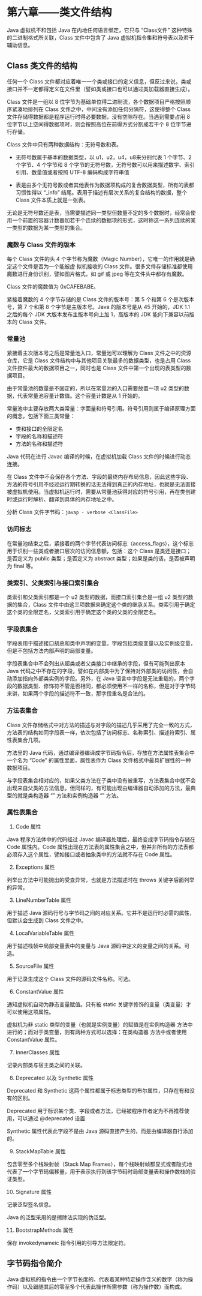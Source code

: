 # 第六章——类文件结构

Java 虚拟机不和包括 Java 在内地任何语言绑定，它只与 “Class文件” 这种特殊的二进制格式所关联，Class 文件中包含了 Java 虚拟机指令集和符号表以及若干辅助信息。

## Class 类文件的结构

任何一个 Class 文件都对应着唯一一个类或接口的定义信息，但反过来说，类或接口并不一定都得定义在文件里（譬如类或接口也可以通过类加载器直接生成）。

Class 文件是一组以 8 位字节为基础单位得二进制流，各个数据项目严格按照顺序紧凑地排列在 Class 文件之中，中间没有添加任何分隔符，这使得整个 Class 文件存储得数据都是程序运行时得必要数据，没有空隙存在。当遇到需要占用 8 位字节以上空间得数据项时，则会按照高位在前得方式分割成若干个 8 位字节进行存储。

Class 文件中只有两种数据结构：无符号数和表。

* 无符号数属于基本的数据类型，以 u1，u2，u4，u8来分别代表 1 个字节、2 个字节、4 个字节和 8 个字节的无符号数，无符号数可以用来描述数字、索引引用、数量值或者按照 UTF-8 编码构成字符串值

* 表是由多个无符号数或者其他表作为数据项构成的复合数据类型，所有的表都习惯性得以 “_info” 结尾。表用于描述有层次关系的复合结构的数据，整个 Class 文件本质上就是一张表。

无论是无符号数还是表，当需要描述同一类型但数量不定的多个数据时，经常会使用一个前置的容器计数器加若干个连续的数据项的形式，这时称这一系列连续的某一类型的数据为某一类型的集合。

### 魔数与 Class 文件的版本

每个 Class 文件的头 4 个字节称为魔数（Magic Number），它唯一的作用就是确定这个文件是否为一个能被虚  拟机接收的 Class 文件。很多文件存储标准都使用魔数进行身份识别，譬如图片格式，如 gif 或 jpeg 等在文件头中都存有魔数。

Class 文件的魔数值为 0xCAFEBABE。

紧接着魔数的 4 个字节存储的是 Class 文件的版本号：第 5 个和第 6 个是次版本号，第 7 个和第 8 个字节是主版本号。Java 的版本号是从 45 开始的，JDK 1.1 之后的每个 JDK 大版本发布主版本号向上加 1，高版本的 JDK 能向下兼容以前版本的 Class 文件。

### 常量池

紧接着主次版本号之后是常量池入口，常量池可以理解为 Class 文件之中的资源仓库，它是 Class 文件结构中与其他项目关联最多的数据类型，也是占用 Class 文件控件最大的数据项目之一，同时也是 Class 文件中第一个出现的表类型的数据项目。

由于常量池的数量是不固定的，所以在常量池的入口需要放置一项 u2 类型的数据，代表常量池容量计数值。这个容量计数是从 1 开始的。

常量池中主要存放两大类常量：字面量和符号引用。符号引用则属于编译原理方面的概念，包括下面三类常量：

* 类和接口的全限定名
* 字段的名称和描述符
* 方法的名称和描述符

Java 代码在进行 Javac 编译的时候，在虚拟机加载 Class 文件的时候进行动态连接。

在 Class 文件中不会保存各个方法、字段的最终内存布局信息，因此这些字段、方法的符号引用不经过运行期转换的话无法得到真正的内存地址，也就是无法直接被虚拟机使用。当虚拟机运行时，需要从常量池获得对应的符号引用，再在类创建时或运行时解析、翻译到具体的内存地址之中。

分析 Class 文件字节码：`javap - verbose <ClassFile>`

### 访问标志

在常量池结束之后，紧接着的两个字节代表访问标志（access_flags），这个标志用于识别一些类或者接口层次的访问信息额，包括：这个 Class 是类还是接口；是否定义为 public 类型；是否定义为 abstract 类型；如果是类的话，是否被声明为 final 等。

### 类索引、父类索引与接口索引集合

类索引和父类索引都是一个 u2 类型的数据，而接口索引集合是一组 u2 类型的数据的集合，Class 文件中由这三项数据来确定这个类的继承关系。类索引用于确定这个类的全限定名，父类索引用于确定这个类的父类的全限定名。

### 字段表集合

字段表用于描述接口胡总和类中声明的变量。字段包括类级变量以及实例级变量，但是不包括方法内部声明的局部变量。

字段表集合中不会列出从超类或者父类接口中继承的字段，但有可能列出原本 Java 代码之中不存在的字段，譬如在内部类中为了保持对外部类的访问性，会自动添加指向外部类实例的字段。另外，在 Java 语言中字段是无法重载的，两个字段的数据类型、修饰符不管是否相同，都必须使用不一样的名称，但是对于字节码来讲，如果两个字段的描述符不一致，那字段重名是合法的。

### 方法表集合

Class 文件存储格式中对方法的描述与对字段的描述几乎采用了完全一致的方式，方法表的结构如同字段表一样，依次包括了访问标志、名称索引、描述符索引、属性表集合几项。

方法里的 Java 代码，通过编译器编译成字节码指令后，存放在方法属性表集合中一个名为 “Code” 的属性里面，属性表作为 Class 文件格式中最具扩展性的一种数据项目。

与字段表集合相对应的，如果父类方法在子类中没有被重写，方法表集合中就不会出现来自父类的方法信息。但同样的，有可能出现由编译器自动添加的方法，最典型的就是类构造器 “<clinit>” 方法和实例构造器 “<init>” 方法。

### 属性表集合

1. Code 属性

  Java 程序方法体中的代码经过 Javac 编译器处理后，最终变成字节码指令存储在 Code 属性内。Code 属性出现在方法表的属性集合之中，但并非所有的方法表都必须存入这个属性，譬如接口或者抽象类中的方法就不存在 Code 属性。

2. Exceptions 属性

  列举出方法中可能抛出的受查异常，也就是方法描述时在 throws 关键字后面列举的异常。

3. LineNumberTable 属性

  用于描述 Java 源码行号与字节码之间的对应关系。它并不是运行时必需的属性，但默认会生成到 Class 文件之中。

4. LocalVariableTable 属性

  用于描述栈帧中局部变量表中的变量与 Java 源码中定义的变量之间的关系。可选。

5. SourceFile 属性

  用于记录生成这个 Class 文件的源码文件名称。可选。

6. ConstantValue 属性

  通知虚拟机自动为静态变量赋值。只有被 static 关键字修饰的变量（类变量）才可以使用这项属性。

  虚拟机为非 static 类型的变量（也就是实例变量）的赋值是在实例构造器 <init> 方法中进行的；而对于类变量，则有两种方式可以选择：在类构造器 <clinit> 方法中或者使用 ConstantValue 属性。

7. InnerClasses 属性

  记录内部类与宿主类之间的关联。

8. Deprecated 以及 Synthetic 属性

  Deprecated 和 Synthetic 这两个属性都属于标志类型的布尔属性，只存在有和没有的区别。

  Deprecated 用于标识某个类、字段或者方法，已经被程序作者定为不再推荐使用，可以通过 @deprecated 设置

  Synthetic 属性代表此字段不是由 Java 源码直接产生的，而是由编译器自行添加的。

9. StackMapTable 属性

  包含零至多个栈映射帧（Stack Map Frames），每个栈映射帧都显式或者隐式地代表了一个字节码偏移量，用于表示执行到该字节码时局部变量表和操作数栈的验证类型。

10. Signature 属性

  记录泛型签名信息。

  Java 的泛型采用的是擦除法实现的伪泛型。

11. BootstrapMethods 属性

  保存 invokedynameic 指令引用的引导方法限定符。

## 字节码指令简介

Java 虚拟机的指令由一个字节长度的、代表着某种特定操作含义的数字（称为操作码）以及跟随其后的零至多个代表此操作所需参数（称为操作数）而构成。

